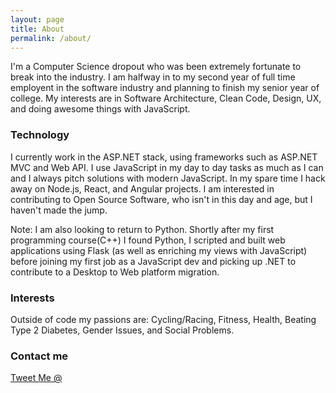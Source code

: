 ```yaml
---
layout: page
title: About
permalink: /about/
---
```


I'm a Computer Science dropout who was been extremely fortunate to break into the industry. I am halfway in to my second year of full time employent in the software industry and planning to finish my senior year of college. My interests are in Software Architecture, Clean Code, Design, UX, and doing awesome things with JavaScript.

### Technology

I currently work in the ASP.NET stack, using frameworks such as ASP.NET MVC and Web API. I use JavaScript in my day to day tasks as much as I can and I always pitch solutions with modern JavaScript. In my spare time I hack away on Node.js, React, and Angular projects. I am interested in contributing to Open Source Software, who isn't in this day and age, but I haven't made the jump. 

Note: I am also looking to return to Python. Shortly after my first programming course(C++) I found Python, I scripted and built web applications using Flask (as well as enriching my views with JavaScript) before joining my first job as a JavaScript dev and picking up .NET to contribute to a Desktop to Web platform migration.

### Interests

Outside of code my passions are: Cycling/Racing, Fitness, Health, Beating Type 2 Diabetes, Gender Issues, and Social Problems.

### Contact me

[Tweet Me @ ](https://twitter.com/celgrac)
